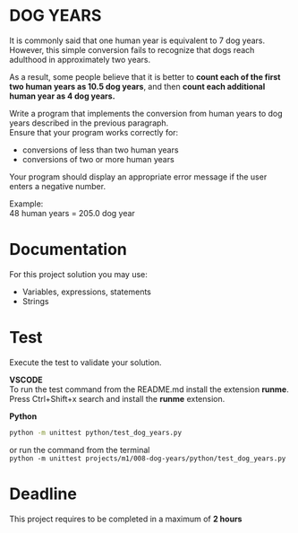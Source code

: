 # DOG YEARS

It is commonly said that one human year is equivalent to 7 dog years.   
However, this simple conversion fails to recognize that dogs reach adulthood in approximately two years. 

As a result, some people believe that it is better to **count each of the first two human years as 10.5 dog years**,
and then **count each additional human year as 4 dog years.**  

Write a program that implements the conversion from human years to dog years described in the previous paragraph.   
Ensure that your program works correctly for:
- conversions of less than two human years
- conversions of two or more human years

Your program should display an appropriate error message if the user enters a negative number.

Example:   
48 human years = 205.0 dog year

# Documentation

For this project solution you may use:

- Variables, expressions, statements
- Strings


# Test
Execute the test to validate your solution.  

**VSCODE**   
To run the test command from the README.md install the extension **runme**. 
Press Ctrl+Shift+x search and install the **runme** extension. 


**Python**

```sh
python -m unittest python/test_dog_years.py
```

or run the command from the terminal  
`python -m unittest projects/m1/008-dog-years/python/test_dog_years.py`



# Deadline

This project requires to be completed in a maximum of **2 hours**
